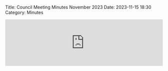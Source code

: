 Title: Council Meeting Minutes November 2023
Date: 2023-11-15 18:30
Category: Minutes

<embed width=100% style="height: -webkit-fill-available" src="https://docs.google.com/document/d/e/2PACX-1vQaqaMtOlzD2x1naq67WfoF0Qk1zy2gkCQVf5m8BGlbh544EMidu4xk07EJv2t3vRs3WEO775Q5lGhP/pub?embedded=true"></embed>

